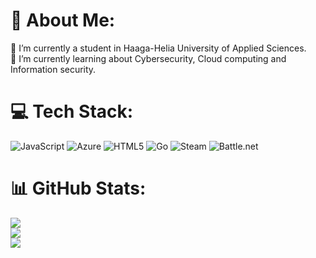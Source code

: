 # 💫 About Me:
🔭 I’m currently a student in Haaga-Helia University of Applied Sciences.<br>🌱 I’m currently learning about Cybersecurity, Cloud computing and Information security.<br>


# 💻 Tech Stack:
![JavaScript](https://img.shields.io/badge/javascript-%23323330.svg?style=for-the-badge&logo=javascript&logoColor=%23F7DF1E) ![Azure](https://img.shields.io/badge/azure-%230072C6.svg?style=for-the-badge&logo=microsoftazure&logoColor=white) ![HTML5](https://img.shields.io/badge/html5-%23E34F26.svg?style=for-the-badge&logo=html5&logoColor=white) ![Go](https://img.shields.io/badge/go-%2300ADD8.svg?style=for-the-badge&logo=go&logoColor=white) ![Steam](https://img.shields.io/badge/steam-%23000000.svg?style=for-the-badge&logo=steam&logoColor=white) ![Battle.net](https://img.shields.io/badge/battle.net-%2300AEFF.svg?style=for-the-badge&logo=battle.net&logoColor=white)
# 📊 GitHub Stats:
![](https://github-readme-stats.vercel.app/api?username=CouncilorVayHek&theme=nightowl&hide_border=false&include_all_commits=false&count_private=false)<br/>
![](https://nirzak-streak-stats.vercel.app/?user=CouncilorVayHek&theme=nightowl&hide_border=false)<br/>
![](https://github-readme-stats.vercel.app/api/top-langs/?username=CouncilorVayHek&theme=nightowl&hide_border=false&include_all_commits=false&count_private=false&layout=compact)

<!-- Proudly created with GPRM ( https://gprm.itsvg.in ) -->
